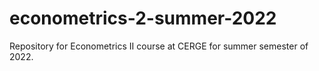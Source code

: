 # econometrics-2-summer-2022
Repository for Econometrics II course at CERGE for summer semester of 2022.
